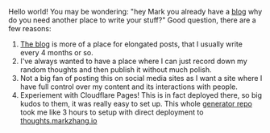 Hello world! You may be wondering: "hey Mark you already have a [blog](https://blog.markzhang.io) why do you need another place to write your stuff?" Good question, there are a few reasons:

1. [The blog](https://blog.markzhang.io) is more of a place for elongated posts, that I usually write every 4 months or so.
2. I've always wanted to have a place where I can just record down my random thoughts and then publish it without much polish.
3. Not a big fan of posting this on social media sites as I want a site where I have full control over my content and its interactions with people.
4. Experiement with Cloudflare Pages! This is in fact deployed there, so big kudos to them, it was really easy to set up. This whole [generator repo](https://github.com/MarkYHZhang/microthoughts) took me like 3 hours to setup with direct deployment to [thoughts.markzhang.io](https://thoughts.markzhang.io)